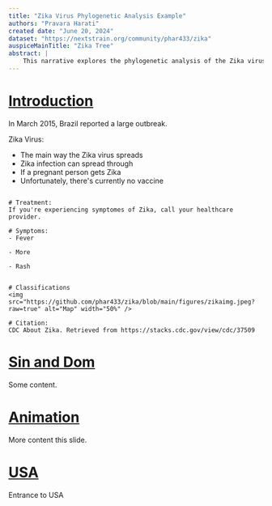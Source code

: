 ```yaml
---
title: "Zika Virus Phylogenetic Analysis Example"
authors: "Pravara Harati"
created date: "June 20, 2024"
dataset: "https://nextstrain.org/community/phar433/zika"
auspiceMainTitle: "Zika Tree"
abstract: |
    This narrative explores the phylogenetic analysis of the Zika virus using Nextstrain. It includes slides on the tree, map views of the virus's evolution, and entropy analysis.
---
```


# [Introduction](https://nextstrain.org/community/phar433/zika)

In March 2015, Brazil reported a large outbreak.

Zika Virus:
- The main way the Zika virus spreads
- Zika infection can spread through
- If a pregnant person gets Zika
- Unfortunately, there's currently no vaccine

```auspiceMainDisplayMarkdown

# Treatment:
If you're experiencing symptomes of Zika, call your healthcare provider.

# Symptoms:
- Fever

- More

- Rash


# Classifications
<img src="https://github.com/phar433/zika/blob/main/figures/zikaimg.jpeg?raw=true" alt="Map" width="50%" />

# Citation:
CDC About Zika. Retrieved from https://stacks.cdc.gov/view/cdc/37509

```


# [Sin and Dom](https://nextstrain.org/community/phar433/zika?f_country=Singapore,Dominican%20Republic)

Some content.

# [Animation](https://nextstrain.org/community/phar433/zika?animate=2012-04-02,2016-11-04,0,0,30000&d=map,entropy&f_country=Brazil,Dominican%20Republic,Singapore,Venezuela&p=full)

More content this slide.

# [USA](https://nextstrain.org/community/phar433/zika?d=tree,map&f_country=USA,Dominican%20Republic&p=grid)

Entrance to USA
